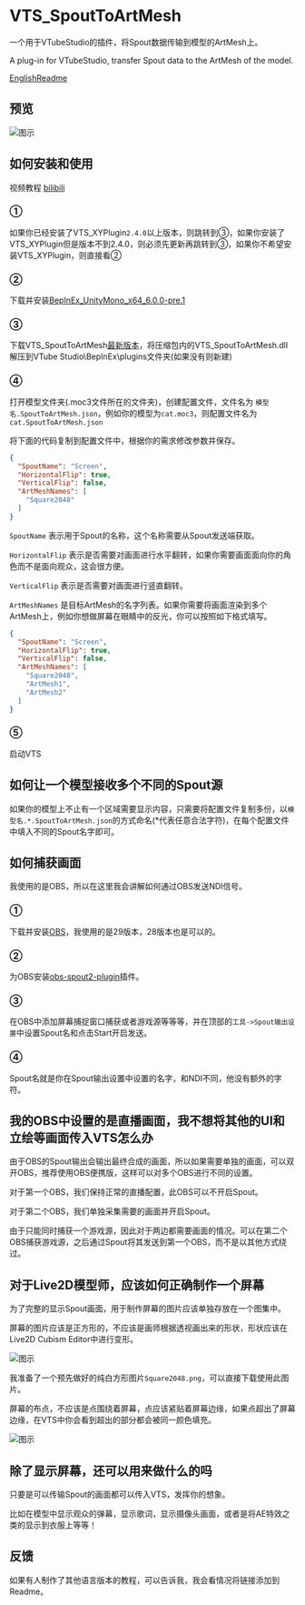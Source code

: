 # VTS_SpoutToArtMesh
一个用于VTubeStudio的插件，将Spout数据传输到模型的ArtMesh上。

A plug-in for VTubeStudio, transfer Spout data to the ArtMesh of the model.

[EnglishReadme][7]

## 预览
![图示](ReadmeAssets/NDIToArtMeshPreview.gif)

## 如何安装和使用
视频教程 [bilibili][6]
### ①
如果你已经安装了VTS_XYPlugin`2.4.0`以上版本，则跳转到③，如果你安装了VTS_XYPlugin但是版本不到2.4.0，则必须先更新再跳转到③，如果你不希望安装VTS_XYPlugin，则直接看②

### ②
下载并安装[BepInEx_UnityMono_x64_6.0.0-pre.1][1] 

### ③
下载VTS_SpoutToArtMesh[最新版本][2]，将压缩包内的VTS_SpoutToArtMesh.dll解压到VTube Studio\BepInEx\plugins文件夹(如果没有则新建)

### ④
打开模型文件夹(.moc3文件所在的文件夹)，创建配置文件，文件名为 `模型名.SpoutToArtMesh.json`，例如你的模型为`cat.moc3`，则配置文件名为`cat.SpoutToArtMesh.json`

将下面的代码复制到配置文件中，根据你的需求修改参数并保存。

```json
{
  "SpoutName": "Screen",
  "HorizontalFlip": true,
  "VerticalFlip": false,
  "ArtMeshNames": [
    "Square2048"
  ]
}
```

`SpoutName` 表示用于Spout的名称，这个名称需要从Spout发送端获取。

`HorizontalFlip` 表示是否需要对画面进行水平翻转，如果你需要画面面向你的角色而不是面向观众，这会很方便。

`VerticalFlip` 表示是否需要对画面进行竖直翻转。

`ArtMeshNames` 是目标ArtMesh的名字列表。如果你需要将画面渲染到多个ArtMesh上，例如你想做屏幕在眼睛中的反光，你可以按照如下格式填写。

```json
{
  "SpoutName": "Screen",
  "HorizontalFlip": true,
  "VerticalFlip": false,
  "ArtMeshNames": [
    "Square2048",
    "ArtMesh1",
    "ArtMesh2"
  ]
}
```
### ⑤
启动VTS

## 如何让一个模型接收多个不同的Spout源
如果你的模型上不止有一个区域需要显示内容，只需要将配置文件复制多份，以`模型名.*.SpoutToArtMesh.json`的方式命名(*代表任意合法字符)，在每个配置文件中填入不同的Spout名字即可。

## 如何捕获画面
我使用的是OBS，所以在这里我会讲解如何通过OBS发送NDI信号。

### ①
下载并安装[OBS][4]，我使用的是29版本，28版本也是可以的。

### ②
为OBS安装[obs-spout2-plugin][5]插件。

### ③
在OBS中添加屏幕捕捉窗口捕获或者游戏源等等等，并在顶部的`工具->Spout输出设置`中设置Spout名和点击Start开启发送。

### ④
Spout名就是你在Spout输出设置中设置的名字，和NDI不同，他没有额外的字符。

## 我的OBS中设置的是直播画面，我不想将其他的UI和立绘等画面传入VTS怎么办
由于OBS的Spout输出会输出最终合成的画面，所以如果需要单独的画面，可以双开OBS，推荐使用OBS便携版，这样可以对多个OBS进行不同的设置。

对于第一个OBS，我们保持正常的直播配置，此OBS可以不开启Spout。

对于第二个OBS，我们单独采集需要的画面并开启Spout。

由于只能同时捕获一个游戏源，因此对于两边都需要画面的情况。可以在第二个OBS捕获游戏源，之后通过Spout将其发送到第一个OBS，而不是以其他方式绕过。

## 对于Live2D模型师，应该如何正确制作一个屏幕
为了完整的显示Spout画面，用于制作屏幕的图片应该单独存放在一个图集中。

屏幕的图片应该是正方形的，不应该是画师根据透视画出来的形状，形状应该在Live2D Cubism Editor中进行变形。

![图示](ReadmeAssets/ScreenTextureSetting.jpg)

我准备了一个预先做好的纯白方形图片`Square2048.png`，可以直接下载使用此图片。

屏幕的布点，不应该是点围绕着屏幕，点应该紧贴着屏幕边缘，如果点超出了屏幕边缘，在VTS中你会看到超出的部分都会被同一颜色填充。

![图示](ReadmeAssets/ScreenMeshEdit.jpg)

## 除了显示屏幕，还可以用来做什么的吗
只要是可以传输Spout的画面都可以传入VTS，发挥你的想象。

比如在模型中显示观众的弹幕，显示歌词，显示摄像头画面，或者是将AE特效之类的显示到衣服上等等！


## 反馈
如果有人制作了其他语言版本的教程，可以告诉我，我会看情况将链接添加到Readme。


[1]: https://github.com/BepInEx/BepInEx/releases/tag/v6.0.0-pre.1
[2]: https://github.com/xiaoye97/VTS_SpoutToArtMesh/releases/latest
[3]: https://ndi.tv/tools/#download-tools
[4]: https://obsproject.com/
[5]: https://github.com/Off-World-Live/obs-spout2-plugin/releases
[6]: https://www.bilibili.com/video/BV1HG4y1Q75N
[7]: README_EN.md